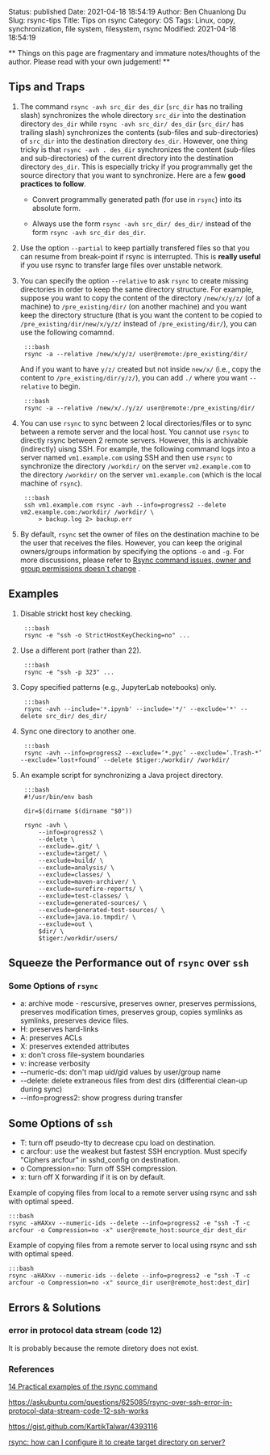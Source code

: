 Status: published
Date: 2021-04-18 18:54:19
Author: Ben Chuanlong Du
Slug: rsync-tips
Title: Tips on rsync
Category: OS
Tags: Linux, copy, synchronization, file system, filesystem, rsync
Modified: 2021-04-18 18:54:19

**
Things on this page are
fragmentary and immature notes/thoughts of the author.
Please read with your own judgement!
**

## Tips and Traps

1. The command `rsync -avh src_dir des_dir` (`src_dir` has no trailing slash) 
    synchronizes the whole directory `src_dir` into the destination directory `des_dir`
    while `rsync -avh src_dir/ des_dir` (`src_dir/` has trailing slash) 
    synchronizes the contents (sub-files and sub-directories) of `src_dir` into the destination directory `des_dir`.
    However, 
    one thing tricky is that `rsync -avh . des_dir` synchronizes the content 
    (sub-files and sub-directories) of the current directory into the destination directory `des_dir`.
    This is especially tricky if you programmally get the source directory that you want to synchronize.
    Here are a few **good practices to follow**.

    - Convert programmally generated path (for use in `rsync`) into its absolute form.

    - Always use the form `rsync -avh src_dir/ des_dir/` instead of the form `rsync -avh src_dir des_dir`.

2. Use the option `--partial` to keep partially transfered files 
    so that you can resume from break-point if rsync is interrupted.
    This is **really useful** 
    if you use rsync to transfer large files over unstable network.

3. You can specify the option `--relative` to ask `rsync` to create missing directories
    in order to keep the same directory structure.
    For example,
    suppose you want to copy the content of the directory `/new/x/y/z/` (of a machine) 
    to `/pre_existing/dir/` (on another machine)
    and you want keep the directory structure 
    (that is you want the content to be copied to `/pre_existing/dir/new/x/y/z/` instead of `/pre_existing/dir/`),
    you can use the following comamnd.

        :::bash
        rsync -a --relative /new/x/y/z/ user@remote:/pre_existing/dir/

    And if you want to have `y/z/` created but not inside `new/x/`
    (i.e., copy the content to `/pre_existing/dir/y/z/`), 
    you can add `./` where you want `--relative` to begin.

        :::bash
        rsync -a --relative /new/x/./y/z/ user@remote:/pre_existing/dir/

4. You can use `rsync` to sync between 2 local directories/files 
    or to sync between a remote server and the local host.
    You cannot use `rsync` to directly rsync between 2 remote servers.
    However, 
    this is archivable (indirectly) uisng SSH.
    For example, 
    the following command logs into a server named `vm1.example.com` using SSH 
    and then use `rsync` to synchronize the directory `/workdir/` on the server `vm2.example.com`
    to the directory `/workdir/` on the server `vm1.example.com` (which is the local machine of `rsync`).

        :::bash
        ssh vm1.example.com rsync -avh --info=progress2 --delete vm2.example.com:/workdir/ /workdir/ \
            > backup.log 2> backup.err

5. By default, 
    `rsync` set the owner of files on the destination machine to be the user that receives the files.
    However,
    you can keep the original owners/groups information by specifying the options `-o` and `-g`.
    For more discussions,
    please refer to [Rsync command issues, owner and group permissions doesn´t change](https://serverfault.com/questions/564385/rsync-command-issues-owner-and-group-permissions-doesn%C2%B4t-change)
    .


## Examples

1. Disable strickt host key checking. 

        :::bash
        rsync -e "ssh -o StrictHostKeyChecking=no" ...

2. Use a different port (rather than 22).

        :::bash
        rsync -e "ssh -p 323" ...

3. Copy specified patterns (e.g., JupyterLab notebooks) only.

        :::bash
        rsync -avh --include='*.ipynb' --include='*/' --exclude='*' --delete src_dir/ des_dir/

4. Sync one directory to another one. 

        :::bash
        rsync -avh --info=progress2 --exclude=‘*.pyc’ --exclude=‘.Trash-*’ --exclude=‘lost+found’ --delete $tiger:/workdir/ /workdir/

5. An example script for synchronizing a Java project directory.

        :::bash
        #!/usr/bin/env bash

        dir=$(dirname $(dirname "$0"))

        rsync -avh \
            --info=progress2 \
            --delete \
            --exclude=.git/ \
            --exclude=target/ \
            --exclude=build/ \
            --exclude=analysis/ \
            --exclude=classes/ \
            --exclude=maven-archiver/ \
            --exclude=surefire-reports/ \
            --exclude=test-classes/ \
            --exclude=generated-sources/ \
            --exclude=generated-test-sources/ \
            --exclude=java.io.tmpdir/ \
            --exclude=out \
            $dir/ \
            $tiger:/workdir/users/

## Squeeze the Performance out of `rsync` over `ssh`

### Some Options of `rsync`

- a: archive mode - rescursive, preserves owner, preserves permissions, preserves modification times, preserves group, copies symlinks as symlinks, preserves device files.
- H: preserves hard-links
- A: preserves ACLs
- X: preserves extended attributes
- x: don't cross file-system boundaries
- v: increase verbosity
- --numeric-ds: don't map uid/gid values by user/group name
- --delete: delete extraneous files from dest dirs (differential clean-up during sync)
- --info=progress2: show progress during transfer

## Some Options of `ssh`

- T: turn off pseudo-tty to decrease cpu load on destination.
- c arcfour: use the weakest but fastest SSH encryption. Must specify "Ciphers arcfour" in sshd_config on destination.
- o Compression=no: Turn off SSH compression.
- x: turn off X forwarding if it is on by default.

Example of copying files from local to a remote server using rsync and ssh with optimal speed.

    :::bash
    rsync -aHAXxv --numeric-ids --delete --info=progress2 -e "ssh -T -c arcfour -o Compression=no -x" user@remote_host:source_dir dest_dir

Example of copying files from a remote server to local using rsync and ssh with optimal speed.

    :::bash
    rsync -aHAXxv --numeric-ids --delete --info=progress2 -e "ssh -T -c arcfour -o Compression=no -x" source_dir user@remote_host:dest_dir]




## Errors & Solutions

### error in protocol data stream (code 12)
It is probably because the remote diretory does not exist.

### References

[14 Practical examples of the rsync command](http://www.librebyte.net/en/gnulinux/14-practical-examples-of-the-rsync-command/)

https://askubuntu.com/questions/625085/rsync-over-ssh-error-in-protocol-data-stream-code-12-ssh-works

https://gist.github.com/KartikTalwar/4393116

[rsync: how can I configure it to create target directory on server?](https://stackoverflow.com/questions/1636889/rsync-how-can-i-configure-it-to-create-target-directory-on-server)